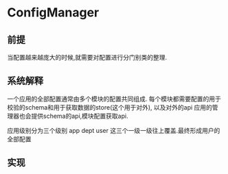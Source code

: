 # ConfigManager

## 前提

当配置越来越庞大的时候,就需要对配置进行分门别类的整理.

## 系统解释

一个应用的全部配置通常由多个模块的配置共同组成.
每个模块都需要配置的用于校验的schema和用于获取数据的store(这个用于对外), 以及对外的api
应用的管理器也会提供schema的api,模块配置获取api.

应用级别分为三个级别 app dept user
这三个一级一级往上覆盖.最终形成用户的全部配置

## 实现
